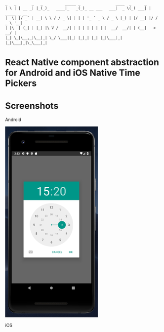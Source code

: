          
    _   _       _   _          _____ _                ____  _      _             
    | \ | | __ _| |_(_)_   ____|_   _(_)_ __ ___   ___|  _ \(_) ___| | _____ _ __ 
    |  \| |/ _` | __| \ \ / / _ \| | | | '_ ` _ \ / _ \ |_) | |/ __| |/ / _ \ '__|
    | |\  | (_| | |_| |\ V /  __/| | | | | | | | |  __/  __/| | (__|   <  __/ |   
    |_| \_|\__,_|\__|_| \_/ \___||_| |_|_| |_| |_|\___|_|   |_|\___|_|\_\___|_|   
                                                                                
# React Native component abstraction for Android and iOS Native Time Pickers

# Screenshots

<p>Android</p>
<img src="./screenshots/android.png" width="300px" /> 
<p>iOS</p>